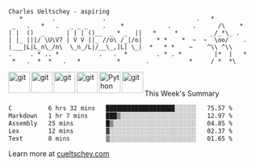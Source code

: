 ```
Charles Ueltschey - aspiring
   *        .             .                         .   * 
 _   .   *   .   _ _ _    .    *            .      .      /\    *        
| |  ()  _      | | | ()__  _ * _  ||   *     *         _/_*\_ . 
| |_ |||/ \U\V7 | V V ||_ //o\ /_|/o|    * *    *  ~  ~  \oo/    . 
|___|L|L_n\_/n\  \_n_/L|/__\_,]L| \_|  *   * *    ~    ^\\ ^\\ 
.     . * .. *           .   .  *        . * . *         |*  |   *
 *   .  *  *   .   *          *       .           *     / *  *\
```

<a href="https://www.gnu.org/" target="_blank"> <img src="https://raw.githubusercontent.com/rahul-jha98/github_readme_icons/main/language_and_tools/square/bash/bash.svg" align="left" alt="git" height='42px'/> </a>
<a href="https://en.wikipedia.org/wiki/C_(programming_language)" target="_blank"> <img src="https://raw.githubusercontent.com/rahul-jha98/github_readme_icons/main/language_and_tools/square/c/c.svg" align="left" alt="git" height='42px'/> </a>
<a href="https://cplusplus.com/" target="_blank"> <img src="https://raw.githubusercontent.com/rahul-jha98/github_readme_icons/main/language_and_tools/square/c++/c++.svg" align="left" alt="git" height='42px'/> </a>
<a href="https://docker.com/" target="_blank"> <img src="https://raw.githubusercontent.com/rahul-jha98/github_readme_icons/main/language_and_tools/square/docker/docker.svg" align="left" alt="git" height='42px'/> </a>
<a href="https://www.python.org" target="_blank"><img align="left" alt="Python" height ="42px" src="https://raw.githubusercontent.com/rahul-jha98/github_readme_icons/main/language_and_tools/square/python/python.svg"></a>
<a href="https://git-scm.com/" target="_blank"> <img src="https://raw.githubusercontent.com/rahul-jha98/github_readme_icons/main/language_and_tools/square/git-scm/git-scm.svg" align="left" alt="git" height='42px'/> </a>


<br></br>
This Week's Summary
<!--START_SECTION:waka-->

```txt
C          6 hrs 32 mins   ███████████████████░░░░░░   75.57 %
Markdown   1 hr 7 mins     ███▒░░░░░░░░░░░░░░░░░░░░░   12.97 %
Assembly   25 mins         █▒░░░░░░░░░░░░░░░░░░░░░░░   04.85 %
Lex        12 mins         ▓░░░░░░░░░░░░░░░░░░░░░░░░   02.37 %
Text       8 mins          ▒░░░░░░░░░░░░░░░░░░░░░░░░   01.65 %
```

<!--END_SECTION:waka-->

Learn more at [cueltschey.com](https://cueltschey.com)
